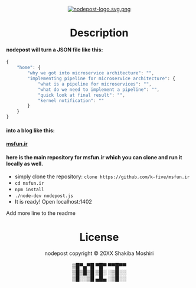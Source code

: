 <p align="center">
	<a  href="http://nodepost.ir"><img src="public/img/nodepost-logo-for-github.png" alt="nodepost-logo.svg.png"></a>
</p>

<h1 align="center">Description</h1>

<h4>nodepost will turn a JSON file like this:</h4>

```javascript
{
    "home": {
        "why we got into microservice architecture": "",
        "implementing pipeline for microservice architecture": {
            "what is a pipeline for microservices": "",
            "what do we need to implement a pipeline": "",
            "quick look at final result": "",
            "kernel notification": ""
        }
    }
}
```

<h4>into a blog like this:</h4>
<h4>
    <a target="_blank" href="http://jsfun.ir">msfun.ir</a>
</h4>

<h4>here is the main repository for msfun.ir which you can clone and run it locally as well.</h4>

 - simply clone the repository: `clone https://github.com/k-five/msfun.ir`
 - `cd msfun.ir`
 - `npm install`
 - `./node-dev nodepost.js`
 - It is ready! Open localhost:1402

Add more line to the readme

<h1 align="center">License</h1>
<p id="bottom" align="center">
  nodepost copyright &copy; 20XX Shakiba Moshiri
  <br>
  <br>
  ▒█▀▄▀█ ▀█▀ ▀▀█▀▀<br>
  ▒█▒█▒█ ▒█░ ░▒█░░<br>
  ▒█░░▒█ ▄█▄ ░▒█░░<br>
</p>
